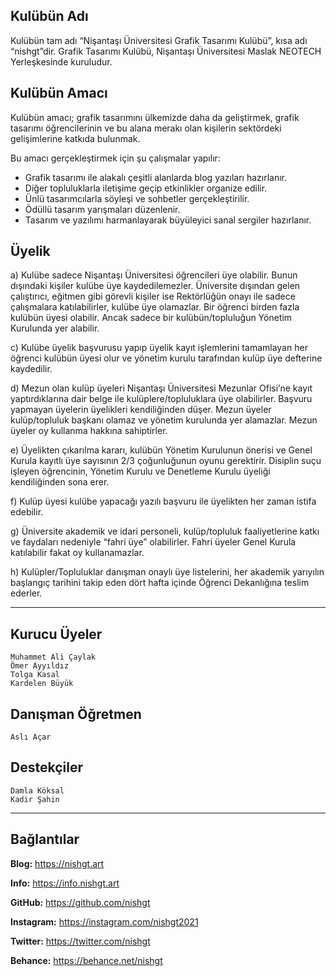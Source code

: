 ## Kulübün Adı

Kulübün tam adı “Nişantaşı Üniversitesi Grafik Tasarımı Kulübü”, kısa adı “nishgt”dir. Grafik Tasarımı Kulübü, Nişantaşı Üniversitesi Maslak NEOTECH Yerleşkesinde kuruludur.

## Kulübün Amacı

Kulübün amacı; grafik tasarımını ülkemizde daha da geliştirmek, grafik tasarımı öğrencilerinin ve bu alana merakı olan kişilerin sektördeki gelişimlerine katkıda bulunmak.

Bu amacı gerçekleştirmek için şu çalışmalar yapılır:
- Grafik tasarımı ile alakalı çeşitli alanlarda blog yazıları hazırlanır.
- Diğer topluluklarla iletişime geçip etkinlikler organize edilir.
- Ünlü tasarımcılarla söyleşi ve sohbetler gerçekleştirilir.
- Ödüllü tasarım yarışmaları düzenlenir.
- Tasarım ve yazılımı harmanlayarak büyüleyici sanal sergiler hazırlanır.

## Üyelik

a) Kulübe sadece Nişantaşı Üniversitesi öğrencileri üye olabilir. Bunun dışındaki kişiler kulübe üye kaydedilemezler. Üniversite dışından gelen çalıştırıcı, eğitmen gibi görevli kişiler ise Rektörlüğün onayı ile sadece çalışmalara katılabilirler, kulübe üye olamazlar. Bir öğrenci birden fazla kulübün üyesi olabilir. Ancak sadece bir kulübün/topluluğun Yönetim Kurulunda yer alabilir.

c) Kulübe üyelik başvurusu yapıp üyelik kayıt işlemlerini tamamlayan her öğrenci kulübün üyesi olur ve yönetim kurulu tarafından kulüp üye defterine kaydedilir.

d) Mezun olan kulüp üyeleri Nişantaşı Üniversitesi Mezunlar Ofisi’ne kayıt yaptırdıklarına dair belge ile kulüplere/topluluklara üye olabilirler. Başvuru yapmayan üyelerin üyelikleri kendiliğinden düşer. Mezun üyeler kulüp/topluluk başkanı olamaz ve yönetim kurulunda yer alamazlar. Mezun üyeler oy kullanma hakkına sahiptirler.
 
e) Üyelikten çıkarılma kararı, kulübün Yönetim Kurulunun önerisi ve Genel Kurula kayıtlı üye sayısının 2/3 çoğunluğunun oyunu gerektirir. Disiplin suçu işleyen öğrencinin, Yönetim Kurulu ve Denetleme Kurulu üyeliği kendiliğinden sona erer.

f) Kulüp üyesi kulübe yapacağı yazılı başvuru ile üyelikten her zaman istifa edebilir.

g) Üniversite akademik ve idari personeli, kulüp/topluluk faaliyetlerine katkı ve faydaları nedeniyle “fahri üye” olabilirler. Fahri üyeler Genel Kurula katılabilir fakat oy kullanamazlar.

h) Kulüpler/Topluluklar danışman onaylı üye listelerini, her akademik yarıyılın başlangıç tarihini takip eden dört hafta içinde Öğrenci Dekanlığına teslim ederler.

---

## Kurucu Üyeler

```
Muhammet Ali Çaylak
Ömer Ayyıldız
Tolga Kasal
Kardelen Büyük
```

## Danışman Öğretmen

```
Aslı Açar
```

## Destekçiler

```
Damla Köksal
Kadir Şahin
```

---

## Bağlantılar

**Blog:** https://nishgt.art

**Info:** https://info.nishgt.art

**GitHub:** https://github.com/nishgt

**Instagram:** https://instagram.com/nishgt2021

**Twitter:** https://twitter.com/nishgt

**Behance:** https://behance.net/nishgt


